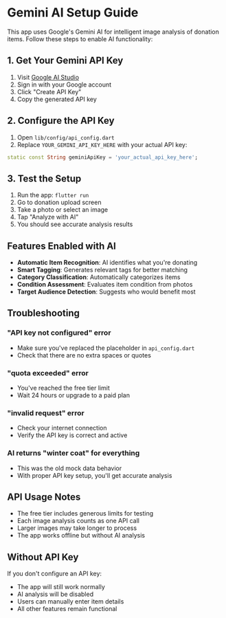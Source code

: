 # Gemini AI Setup Guide

This app uses Google's Gemini AI for intelligent image analysis of donation items. Follow these steps to enable AI functionality:

## 1. Get Your Gemini API Key

1. Visit [Google AI Studio](https://makersuite.google.com/app/apikey)
2. Sign in with your Google account
3. Click "Create API Key"
4. Copy the generated API key

## 2. Configure the API Key

1. Open `lib/config/api_config.dart`
2. Replace `YOUR_GEMINI_API_KEY_HERE` with your actual API key:

```dart
static const String geminiApiKey = 'your_actual_api_key_here';
```

## 3. Test the Setup

1. Run the app: `flutter run`
2. Go to donation upload screen
3. Take a photo or select an image
4. Tap "Analyze with AI"
5. You should see accurate analysis results

## Features Enabled with AI

- **Automatic Item Recognition**: AI identifies what you're donating
- **Smart Tagging**: Generates relevant tags for better matching
- **Category Classification**: Automatically categorizes items
- **Condition Assessment**: Evaluates item condition from photos
- **Target Audience Detection**: Suggests who would benefit most

## Troubleshooting

### "API key not configured" error
- Make sure you've replaced the placeholder in `api_config.dart`
- Check that there are no extra spaces or quotes

### "quota exceeded" error
- You've reached the free tier limit
- Wait 24 hours or upgrade to a paid plan

### "invalid request" error
- Check your internet connection
- Verify the API key is correct and active

### AI returns "winter coat" for everything
- This was the old mock data behavior
- With proper API key setup, you'll get accurate analysis

## API Usage Notes

- The free tier includes generous limits for testing
- Each image analysis counts as one API call
- Larger images may take longer to process
- The app works offline but without AI analysis

## Without API Key

If you don't configure an API key:
- The app will still work normally
- AI analysis will be disabled
- Users can manually enter item details
- All other features remain functional
